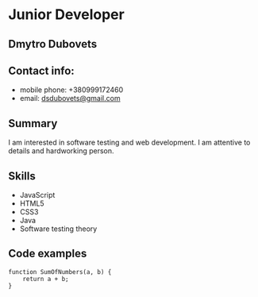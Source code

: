 # Junior Developer

## Dmytro Dubovets

## Contact info:

* mobile phone: +380999172460
* email: dsdubovets@gmail.com

## Summary

I am interested in software testing and web development. I am attentive 
to details and hardworking person.

## Skills

* JavaScript
* HTML5
* CSS3
* Java
* Software testing theory

## Code examples

```
function SumOfNumbers(a, b) {
	return a + b;
}
```
